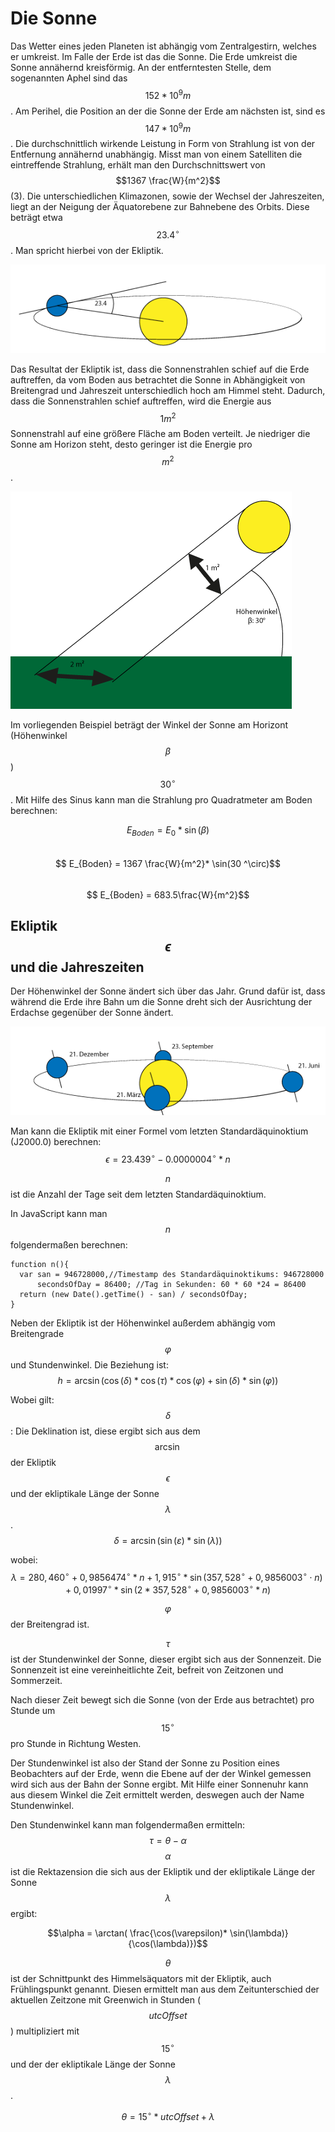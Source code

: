 # Die Sonne

Das Wetter eines jeden Planeten ist abhängig vom Zentralgestirn, welches er umkreist. Im Falle der Erde ist das die Sonne. Die Erde umkreist die Sonne annähernd kreisförmig. An der entferntesten Stelle, dem sogenannten Aphel sind das $$152 * 10^9 m$$. Am Perihel, die Position an der die Sonne der Erde am nächsten ist, sind es $$147 * 10^9 m$$.
Die durchschnittlich wirkende Leistung in Form von Strahlung ist von der Entfernung annähernd unabhängig. Misst man von einem Satelliten die eintreffende Strahlung, erhält man den Durchschnittswert von $$1367 \frac{W}{m^2}$$ (3). 
Die unterschiedlichen Klimazonen, sowie der Wechsel der Jahreszeiten, liegt an der Neigung der Äquatorebene zur Bahnebene des Orbits. Diese beträgt etwa $$23.4 ^\circ$$. Man spricht hierbei von der Ekliptik.

![Ekiptik: Der Winkel zwischen Äquator und Orbitalebene](Ekliptik.png)

Das Resultat der Ekliptik ist, dass die Sonnenstrahlen schief auf die Erde auftreffen, da vom Boden aus betrachtet die Sonne in Abhängigkeit von Breitengrad und Jahreszeit unterschiedlich hoch am Himmel steht.
Dadurch, dass die Sonnenstrahlen schief auftreffen, wird die Energie aus $$1m^2$$ Sonnenstrahl auf eine größere Fläche am Boden verteilt. Je niedriger die Sonne am Horizon steht, desto geringer ist die Energie pro $$m^2$$.

![Der Höhenwinkel Beta der Sonne beträgt in diesem Beispiel 30 Grad.](Fläche.png)

Im vorliegenden Beispiel beträgt der Winkel der Sonne am Horizont (Höhenwinkel $$\beta$$) $$30^\circ$$.
Mit Hilfe des Sinus kann man die Strahlung pro Quadratmeter am Boden berechnen:

$$ E_{Boden} = E_0 * \sin(\beta)$$<br/>
$$ E_{Boden} = 1367 \frac{W}{m^2}* \sin(30 ^\circ)$$<br/>
$$ E_{Boden} = 683.5\frac{W}{m^2}$$

<div style="page-break-after: always;"></div>

## Ekliptik $$\epsilon$$ und die Jahreszeiten

Der Höhenwinkel der Sonne ändert sich über das Jahr. Grund dafür ist, dass während die Erde ihre Bahn um die Sonne dreht sich der Ausrichtung der Erdachse gegenüber der Sonne ändert.

![Die Ausrichtung der Erdachse zur Sonne ändert sich mit jeder Jahreszeit um 45 Grad](Jahreszeit.png)

Man kann die Ekliptik mit einer Formel vom letzten Standardäquinoktium (J2000.0) berechnen: 
$$\epsilon = 23.439^\circ - 0.0000004^\circ * n$$

$$n$$ ist die Anzahl der Tage seit dem letzten Standardäquinoktium.

In JavaScript kann man $$n$$ folgendermaßen berechnen:

    function n(){
      var san = 946728000,//Timestamp des Standardäquinoktikums: 946728000
          secondsOfDay = 86400; //Tag in Sekunden: 60 * 60 *24 = 86400
      return (new Date().getTime() - san) / secondsOfDay;
    }

Neben der Ekliptik ist der Höhenwinkel außerdem abhängig vom Breitengrade $$\varphi $$ und Stundenwinkel. 
Die Beziehung ist:
$$h = \arcsin(\cos(\delta) * \cos(\tau) * \cos(\varphi) + \sin(\delta) * \sin(\varphi)) $$

Wobei gilt:<br/>
$$\delta $$: Die Deklination ist, diese ergibt sich aus dem $$\arcsin$$ der Ekliptik $$\epsilon$$ und der ekliptikale Länge der Sonne $$\lambda$$.<br/>
$$\delta  = \arcsin(\sin(\varepsilon) * \sin(\lambda)) $$

wobei:<br/>
$$\lambda = 280,460^\circ + 0,9856474^\circ * n + 1,915^\circ * \sin(357,528^\circ + 0,9856003^\circ \cdot n) + 0,01997^\circ * \sin(2 * 357,528^\circ + 0,9856003^\circ * n)$$

$$\varphi$$ der Breitengrad ist.

$$\tau$$ ist der Stundenwinkel der Sonne, dieser ergibt sich aus der Sonnenzeit. Die Sonnenzeit ist eine vereinheitlichte Zeit, befreit von Zeitzonen und Sommerzeit. 

Nach dieser Zeit bewegt sich die Sonne (von der Erde aus betrachtet) pro Stunde um $$15 ^\circ$$ pro Stunde in Richtung Westen.

Der Stundenwinkel ist also der Stand der Sonne zu Position eines Beobachters auf der Erde, wenn die Ebene auf der der Winkel gemessen wird sich aus der Bahn der Sonne ergibt. Mit Hilfe einer Sonnenuhr kann aus diesem Winkel die Zeit ermittelt werden, deswegen auch der Name Stundenwinkel.

Den Stundenwinkel kann man folgendermaßen ermitteln:
$$\tau = \theta - \alpha$$
$$\alpha$$ ist die Rektazension die sich aus der Ekliptik und der ekliptikale Länge der Sonne $$\lambda$$ ergibt:

$$\alpha = \arctan( \frac{\cos(\varepsilon)* \sin(\lambda)}{\cos(\lambda)})$$

$$\theta$$ ist der Schnittpunkt des Himmelsäquators mit der Ekliptik, auch Frühlingspunkt genannt. Diesen ermittelt man aus dem Zeitunterschied der aktuellen Zeitzone mit Greenwich 
in Stunden ($$utcOffset$$) multipliziert mit $$15 ^\circ$$ und der der ekliptikale Länge der Sonne $$\lambda$$.

$$\theta = 15^\circ * utcOffset + \lambda$$




